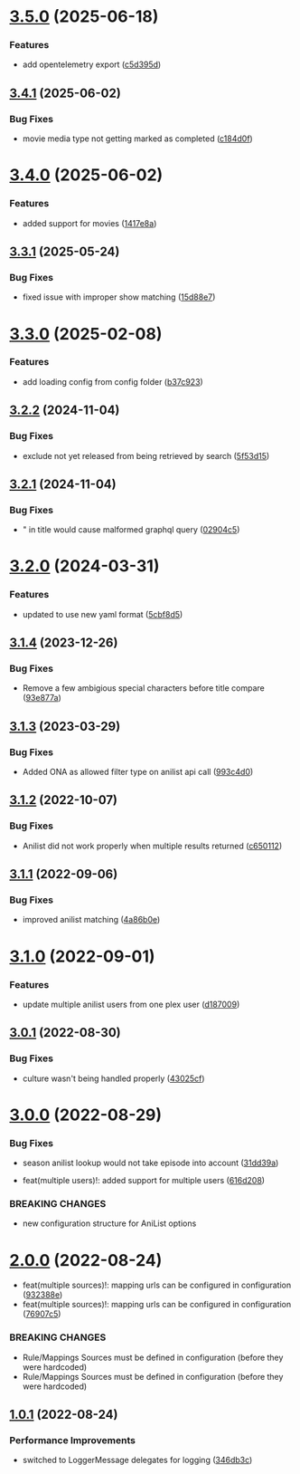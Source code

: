 # [3.5.0](https://github.com/Faustvii/PlexAniListSync/compare/v3.4.1...v3.5.0) (2025-06-18)


### Features

* add opentelemetry export ([c5d395d](https://github.com/Faustvii/PlexAniListSync/commit/c5d395d0d4ef630971a2a05effd5fc9da731584a))

## [3.4.1](https://github.com/Faustvii/PlexAniListSync/compare/v3.4.0...v3.4.1) (2025-06-02)


### Bug Fixes

* movie media type not getting marked as completed ([c184d0f](https://github.com/Faustvii/PlexAniListSync/commit/c184d0f0dd2671b9077cac4fd7afe7b056c4dd5d))

# [3.4.0](https://github.com/Faustvii/PlexAniListSync/compare/v3.3.1...v3.4.0) (2025-06-02)


### Features

* added support for movies ([1417e8a](https://github.com/Faustvii/PlexAniListSync/commit/1417e8a582e562d87837549c48b288b41f41806e))

## [3.3.1](https://github.com/Faustvii/PlexAniListSync/compare/v3.3.0...v3.3.1) (2025-05-24)


### Bug Fixes

* fixed issue with improper show matching ([15d88e7](https://github.com/Faustvii/PlexAniListSync/commit/15d88e78314f42597cebcd66e050b162c71c061f))

# [3.3.0](https://github.com/Faustvii/PlexAniListSync/compare/v3.2.2...v3.3.0) (2025-02-08)


### Features

* add loading config from config folder ([b37c923](https://github.com/Faustvii/PlexAniListSync/commit/b37c92339ee8e5bd9cf08dd0847b3ef3f7ed0565))

## [3.2.2](https://github.com/Faustvii/PlexAniListSync/compare/v3.2.1...v3.2.2) (2024-11-04)


### Bug Fixes

* exclude not yet released from being retrieved by search ([5f53d15](https://github.com/Faustvii/PlexAniListSync/commit/5f53d15955625383d942ede8a3d35960f06f2c52))

## [3.2.1](https://github.com/Faustvii/PlexAniListSync/compare/v3.2.0...v3.2.1) (2024-11-04)


### Bug Fixes

* " in title would cause malformed graphql query ([02904c5](https://github.com/Faustvii/PlexAniListSync/commit/02904c57730fa9f9a8fd3fef032c27bb2d5ad6ab))

# [3.2.0](https://github.com/Faustvii/PlexAniListSync/compare/v3.1.4...v3.2.0) (2024-03-31)


### Features

* updated to use new yaml format ([5cbf8d5](https://github.com/Faustvii/PlexAniListSync/commit/5cbf8d5eb9f26005d2ae2bc125716c538b9fad5a))

## [3.1.4](https://github.com/Faustvii/PlexAniListSync/compare/v3.1.3...v3.1.4) (2023-12-26)


### Bug Fixes

* Remove a few ambigious special characters before title compare ([93e877a](https://github.com/Faustvii/PlexAniListSync/commit/93e877a36c4ec3090936f3c692e2f5c5eeaf433b))

## [3.1.3](https://github.com/Faustvii/PlexAniListSync/compare/v3.1.2...v3.1.3) (2023-03-29)


### Bug Fixes

* Added ONA as allowed filter type on anilist api call ([993c4d0](https://github.com/Faustvii/PlexAniListSync/commit/993c4d0271141f6d3db8442ea75bbfc678b716a2))

## [3.1.2](https://github.com/Faustvii/PlexAniListSync/compare/v3.1.1...v3.1.2) (2022-10-07)


### Bug Fixes

* Anilist did not work properly when multiple results returned ([c650112](https://github.com/Faustvii/PlexAniListSync/commit/c65011210d038238f70ee936a74b9e80a30fb7dd))

## [3.1.1](https://github.com/Faustvii/PlexAniListSync/compare/v3.1.0...v3.1.1) (2022-09-06)


### Bug Fixes

* improved anilist matching ([4a86b0e](https://github.com/Faustvii/PlexAniListSync/commit/4a86b0e3f9935a3094956ce534d8b994eb4b5ded))

# [3.1.0](https://github.com/Faustvii/PlexAniListSync/compare/v3.0.1...v3.1.0) (2022-09-01)


### Features

* update multiple anilist users from one plex user ([d187009](https://github.com/Faustvii/PlexAniListSync/commit/d187009b89e53c7247d59138268adf5c4ac94794))

## [3.0.1](https://github.com/Faustvii/PlexAniListSync/compare/v3.0.0...v3.0.1) (2022-08-30)


### Bug Fixes

* culture wasn't being handled properly ([43025cf](https://github.com/Faustvii/PlexAniListSync/commit/43025cfcd472425b19bf60b785b776f5a68917ae))

# [3.0.0](https://github.com/Faustvii/PlexAniListSync/compare/v2.0.0...v3.0.0) (2022-08-29)


### Bug Fixes

* season anilist lookup would not take episode into account ([31dd39a](https://github.com/Faustvii/PlexAniListSync/commit/31dd39aac6ffdaa6960b12fb8bb7be50c7362397))


* feat(multiple users)!: added support for multiple users ([616d208](https://github.com/Faustvii/PlexAniListSync/commit/616d20838b572811f433b1ba32ade7c47cc9e8a6))


### BREAKING CHANGES

* new configuration structure for AniList options

# [2.0.0](https://github.com/Faustvii/PlexAniListSync/compare/v1.0.1...v2.0.0) (2022-08-24)


* feat(multiple sources)!: mapping urls can be configured in configuration ([932388e](https://github.com/Faustvii/PlexAniListSync/commit/932388ea6c62e714a7cb1e706999d21d29b54f75))
* feat(multiple sources)!: mapping urls can be configured in configuration ([76907c5](https://github.com/Faustvii/PlexAniListSync/commit/76907c5aacaf7d0f68f0b082fd5b047a43d2c72a))


### BREAKING CHANGES

* Rule/Mappings Sources must be defined in configuration (before they were hardcoded)
* Rule/Mappings Sources must be defined in configuration (before they were hardcoded)

## [1.0.1](https://github.com/Faustvii/PlexAniListSync/compare/v1.0.0...v1.0.1) (2022-08-24)


### Performance Improvements

* switched to LoggerMessage delegates for logging ([346db3c](https://github.com/Faustvii/PlexAniListSync/commit/346db3c6a9fcc5b8de7f656b6b293a98e2a44f0b))
